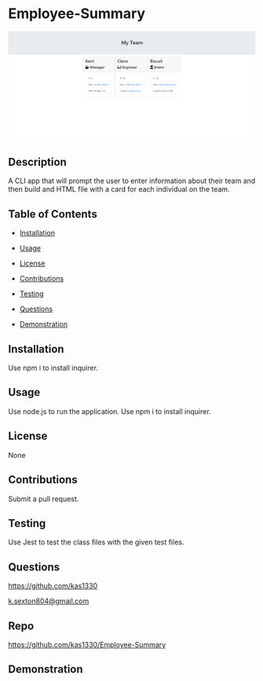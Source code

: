# Employee-Summary
 <img src='myTeamGenerator.PNG' alt='Team generator screenshot'> 
  
## Description
  
 A CLI app that will prompt the user to enter information about their team and then build and HTML file with a card for each individual on the team.
  
## Table of Contents


- [Installation](##Installation)


- [Usage](##Usage)


- [License](##License)


- [Contributions](##Contributions)


- [Testing](##Testing)


- [Questions](##Questions)

- [Demonstration](##Demonstration)

## Installation

 Use npm i to install inquirer.

## Usage

 Use node.js to run the application. Use npm i to install inquirer. 

## License

 None

## Contributions

 Submit a pull request.

## Testing

 Use Jest to test the class files with the given test files.

## Questions

 https://github.com/kas1330

 k.sexton804@gmail.com

 ## Repo

 https://github.com/kas1330/Employee-Summary
 
## Demonstration